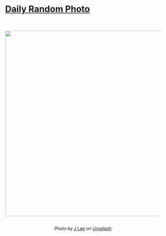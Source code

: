 # [Daily Random Photo](https://www.dailyrandomphoto.com/)

<div align="center">
  <br>
  <br>
  <a href="https://www.dailyrandomphoto.com/p/2021/2021-02-15/"><img src="https://images.unsplash.com/photo-1611025002797-1ac6d91f85db?crop=entropy&cs=tinysrgb&fit=max&fm=jpg&ixid=MXw3NzUwOHwwfDF8cmFuZG9tfHx8fHx8fHw&ixlib=rb-1.2.1&q=80&w=1080" width="600px"></a>
  <br>
  <br>
  <p class="has-text-grey">Photo by <a href="https://unsplash.com/@babybluecat?utm_source=Daily%20Random%20Photo&amp;utm_medium=referral" target="_blank" rel="noopener noreferrer">J Lee</a> on <a href="https://unsplash.com/photos/hnRa6aO8cCM?utm_source=Daily%20Random%20Photo&amp;utm_medium=referral" target="_blank" rel="noopener noreferrer">Unsplash</a></p>
</div>
